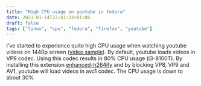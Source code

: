 ```yaml
---
title: "High CPU usage on youtube in fedora"
date: 2021-01-14T22:41:33+01:00
draft: false
tags: ["linux", "cpu", "fedora", "firefox", "youtube"]
---
```

I've started to experience quite high CPU usage when watching youtube videos on 1440p screen ([video sample](https://www.youtube.com/watch?v=A_hF37w6Uao&t=293s)). By default, youtube loads videos in VP9 codec. Using this codec results in 80% CPU usage (i3-8100T). By installing this extension [enhanced-h264ify](https://addons.mozilla.org/en-US/firefox/addon/enhanced-h264ify/) and by blocking VP8, VP9 and AV1, youtube will load videos in avc1 codec. The CPU usage is down to about 30%

